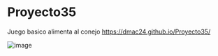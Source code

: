 # Proyecto35
Juego basico alimenta al conejo
https://dmac24.github.io/Proyecto35/

![image](https://github.com/dmac24/Proyecto35/assets/56034849/d71e36b7-149e-4487-a81d-88f7c4c5af74)

